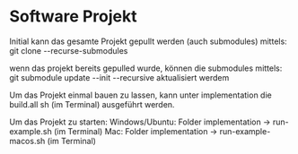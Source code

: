 # Software Projekt

Initial kann das gesamte Projekt gepullt werden (auch submodules) mittels:
git clone --recurse-submodules

wenn das projekt bereits gepulled wurde, können die submodules mittels:
git submodule update --init --recursive aktualisiert werdem

Um das Projekt einmal bauen zu lassen, kann unter implementation die 
build.all sh (im Terminal) ausgeführt werden.

Um das Projekt zu starten:
Windows/Ubuntu: 
Folder implementation -> run-example.sh (im Terminal)
Mac:
Folder implementation -> run-example-macos.sh (im Terminal)
